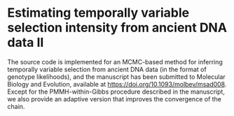 # Estimating temporally variable selection intensity from ancient DNA data II
The source code is implemented for an MCMC-based method for inferring temporally variable selection from ancient DNA data (in the format of genotype likelihoods), and the manuscript has been submitted to Molecular Biology and Evolution, available at https://doi.org/10.1093/molbev/msad008. Except for the PMMH-within-Gibbs procedure described in the manuscript, we also provide an adaptive version that improves the convergence of the chain.
